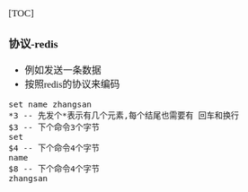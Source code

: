 <span  style="font-family: Simsun,serif; font-size: 17px; ">

[TOC]

### 协议-redis

- 例如发送一条数据
- 按照redis的协议来编码

~~~
set name zhangsan
*3 -- 先发个*表示有几个元素,每个结尾也需要有 回车和换行
$3 -- 下个命令3个字节
set
$4 -- 下个命令4个字节
name
$8 -- 下个命令4个字节
zhangsan
~~~

</span>